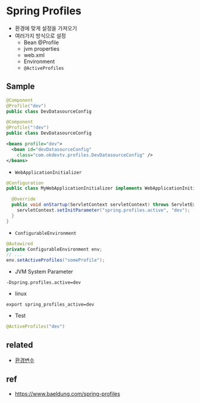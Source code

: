 # Spring Profiles
- 환경에 맞게 설정을 가져오기
- 여러가지 방식으로 설정
  * Bean @Profile
  * jvm properties
  * web.xml
  * Environment
  * `@ActiveProfiles`

## Sample

```java
@Component
@Profile("dev")
public class DevDatasourceConfig
```

```java
@Component
@Profile("!dev")
public class DevDatasourceConfig
```

```xml
<beans profile="dev">
  <bean id="devDatasourceConfig"
    class="com.okdevtv.profiles.DevDatasourceConfig" />
</beans>
```

- `WebApplicationInitializer`

```java
@Configuration
public class MyWebApplicationInitializer implements WebApplicationInitializer {

  @Override
  public void onStartup(ServletContext servletContext) throws ServletException {
    servletContext.setInitParameter("spring.profiles.active", "dev");
  }
}
```

- `ConfigurableEnvironment`

```java
@Autowired
private ConfigurableEnvironment env;
// ...
env.setActiveProfiles("someProfile");
```

- JVM System Parameter

```
-Dspring.profiles.active=dev
```

- linux

```
export spring_profiles_active=dev
```

- Test

```java
@ActiveProfiles("dev")
```

## related
- [환경변수](/mib/env)

## ref
- https://www.baeldung.com/spring-profiles
